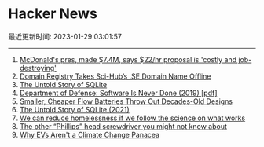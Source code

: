 # Hacker News

最近更新时间: 2023-01-29 03:01:57

--- 
1. [McDonald's pres, made $7.4M, says $22/hr proposal is 'costly and job-destroying'](https://www.businessinsider.com/mcdonalds-exec-slams-california-lawmakers-for-passing-fast-food-law-2023-1) 
2. [Domain Registry Takes Sci-Hub’s .SE Domain Name Offline](https://torrentfreak.com/domain-registry-takes-sci-hubs-se-domain-name-offline-230126/) 
3. [The Untold Story of SQLite](https://corecursive.com/066-sqlite-with-richard-hipp/) 
4. [Department of Defense: Software Is Never Done (2019) [pdf]](https://media.defense.gov/2019/Apr/30/2002124828/-1/-1/0/SOFTWAREISNEVERDONE_REFACTORINGTHEACQUISITIONCODEFORCOMPETITIVEADVANTAGE_FINAL.SWAP.REPORT.PDF) 
5. [Smaller, Cheaper Flow Batteries Throw Out Decades-Old Designs](https://spectrum.ieee.org/flow-battery) 
6. [The Untold Story of SQLite (2021)](https://corecursive.com/066-sqlite-with-richard-hipp/) 
7. [We can reduce homelessness if we follow the science on what works](https://www.newscientist.com/article/2356643-we-can-reduce-homelessness-if-we-follow-the-science-on-what-works/) 
8. [The other “Phillips” head screwdriver you might not know about](https://shoppress.dormanproducts.com/not-every-phillips-head/) 
9. [Why EVs Aren't a Climate Change Panacea](https://spectrum.ieee.org/the-ev-transition-explained-2659316104) 
